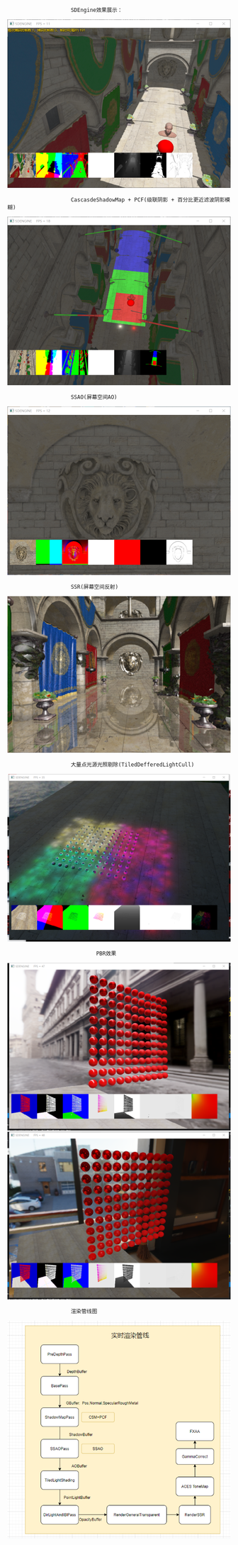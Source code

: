 
						SDEngine效果展示：
![image](https://github.com/2047241149/SDEngine/blob/master/SDEngine/GraphicsDemo.png)



						CascasdeShadowMap + PCF(级联阴影 + 百分比更近滤波阴影模糊)
![image](https://github.com/2047241149/SDEngine/blob/master/SDEngine/DefferedShading_CSM.png)


						SSAO(屏幕空间AO)
![image](https://github.com/2047241149/SDEngine/blob/master/SDEngine/DefferedShading_SSAO.png)

						SSR(屏幕空间反射)
![image](https://github.com/2047241149/SDEngine/blob/master/SDEngine/DefferedShading_SSR.png)

						大量点光源光照剔除(TiledDefferedLightCull)
![image](https://github.com/2047241149/SDEngine/blob/master/SDEngine/TiledLightShaing.png)


               					PBR效果
![image](https://github.com/2047241149/SDEngine/blob/master/SDEngine/DefferedShading_Pbr1.png)
![image](https://github.com/2047241149/SDEngine/blob/master/SDEngine/DefferedShading_Pbr2.png)


						渲染管线图
![image](https://github.com/2047241149/SDEngine/blob/master/document/GraphicsRenderPipeline.png)

